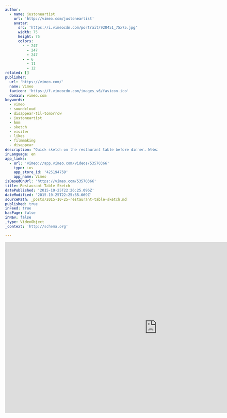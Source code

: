```yaml
---
author:
  - name: justoneartist
    url: 'http://vimeo.com/justoneartist'
    avatar:
      src: 'https://i.vimeocdn.com/portrait/928451_75x75.jpg'
      width: 75
      height: 75
      colors:
        - - 247
          - 247
          - 247
        - - 6
          - 11
          - 12
related: []
publisher:
  url: 'https://vimeo.com/'
  name: Vimeo
  favicon: 'https://f.vimeocdn.com/images_v6/favicon.ico'
  domain: vimeo.com
keywords:
  - vimeo
  - soundcloud
  - disappear-til-tomorrow
  - justoneartist
  - hmm
  - sketch
  - visiter
  - likes
  - filmmaking
  - disappear
description: "Quick sketch on the restaurant table before dinner. Website www.justoneartist.com Music from \"Disappear 'til Tomorrow \" Track \"Visiter \" on http://soundcloud.com/disappear-til-tomorrow/visiter"
inLanguage: en
app_links:
  - url: 'vimeo://app.vimeo.com/videos/53570366'
    type: ios
    app_store_id: '425194759'
    app_name: Vimeo
isBasedOnUrl: 'https://vimeo.com/53570366'
title: Restaurant Table Sketch
datePublished: '2015-10-25T22:26:25.096Z'
dateModified: '2015-10-25T22:25:55.669Z'
sourcePath: _posts/2015-10-25-restaurant-table-sketch.md
published: true
inFeed: true
hasPage: false
inNav: false
_type: VideoObject
_context: 'http://schema.org'

---
```

<iframe src="https://cdn.embedly.com/widgets/media.html?src=https%3A%2F%2Fplayer.vimeo.com%2Fvideo%2F53570366&amp;url=https%3A%2F%2Fvimeo.com%2F53570366&amp;image=http%3A%2F%2Fi.vimeocdn.com%2Fvideo%2F370079548_1280.jpg&amp;key=b7d04c9b404c499eba89ee7072e1c4f7&amp;type=text%2Fhtml&amp;schema=vimeo" width="1000" height="563" scrolling="no" frameborder="0" allowfullscreen="allowfullscreen" style=""></iframe>